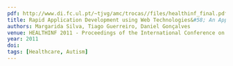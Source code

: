 ```yaml
---
pdf: http://www.di.fc.ul.pt/~tjvg/amc/trocas//files/healthinf_final.pdf
title: Rapid Application Development using Web Technologies&#58; An Application to Communicative Competence Promotion of Children with ASD
authors: Margarida Silva, Tiago Guerreiro, Daniel Gonçalves
venue: HEALTHINF 2011 - Proceedings of the International Conference on Health Informatics. Rome, Italy, January, 2011
year: 2011
doi: 
tags: [Healthcare, Autism]
---
```

